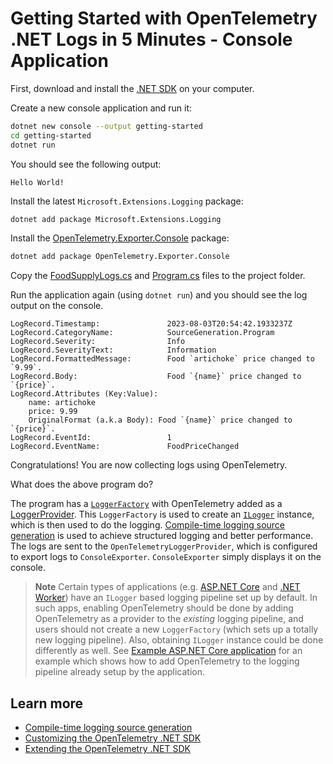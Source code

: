 # Getting Started with OpenTelemetry .NET Logs in 5 Minutes - Console Application

First, download and install the [.NET
SDK](https://dotnet.microsoft.com/download) on your computer.

Create a new console application and run it:

```sh
dotnet new console --output getting-started
cd getting-started
dotnet run
```

You should see the following output:

```text
Hello World!
```

Install the latest `Microsoft.Extensions.Logging` package:

  ```sh
  dotnet add package Microsoft.Extensions.Logging
  ```

Install the
[OpenTelemetry.Exporter.Console](../../../src/OpenTelemetry.Exporter.Console/README.md)
package:

```sh
dotnet add package OpenTelemetry.Exporter.Console
```

Copy the [FoodSupplyLogs.cs](./FoodSupplyLogs.cs) and [Program.cs](./Program.cs)
files to the project folder.

Run the application again (using `dotnet run`) and you should see the log output
on the console.

```text
LogRecord.Timestamp:               2023-08-03T20:54:42.1933237Z
LogRecord.CategoryName:            SourceGeneration.Program
LogRecord.Severity:                Info
LogRecord.SeverityText:            Information
LogRecord.FormattedMessage:        Food `artichoke` price changed to `9.99`.
LogRecord.Body:                    Food `{name}` price changed to `{price}`.
LogRecord.Attributes (Key:Value):
    name: artichoke
    price: 9.99
    OriginalFormat (a.k.a Body): Food `{name}` price changed to `{price}`.
LogRecord.EventId:                 1
LogRecord.EventName:               FoodPriceChanged
```

Congratulations! You are now collecting logs using OpenTelemetry.

What does the above program do?

The program has a
[`LoggerFactory`](https://docs.microsoft.com/dotnet/api/microsoft.extensions.logging.iloggerfactory)
with OpenTelemetry added as a
[LoggerProvider](https://docs.microsoft.com/dotnet/core/extensions/logging-providers).
This `LoggerFactory` is used to create an
[`ILogger`](https://docs.microsoft.com/dotnet/api/microsoft.extensions.logging.ilogger)
instance, which is then used to do the logging. [Compile-time logging source
  generation](https://docs.microsoft.com/dotnet/core/extensions/logger-message-generator)
is used to achieve structured logging and better performance. The logs are sent to
the `OpenTelemetryLoggerProvider`, which is configured to export logs to
`ConsoleExporter`. `ConsoleExporter` simply displays it on the console.

> **Note**
> Certain types of applications (e.g. [ASP.NET
Core](https://learn.microsoft.com/aspnet/core) and [.NET
Worker](https://learn.microsoft.com/dotnet/core/extensions/workers)) have an
`ILogger` based logging pipeline set up by default. In such apps, enabling
OpenTelemetry should be done by adding OpenTelemetry as a provider to the
*existing* logging pipeline, and users should not create a new `LoggerFactory`
(which sets up a totally new logging pipeline). Also, obtaining `ILogger`
instance could be done differently as well. See [Example ASP.NET Core
application](../../../examples/AspNetCore/Program.cs) for an example which shows
how to add OpenTelemetry to the logging pipeline already setup by the
application.

## Learn more

* [Compile-time logging source
  generation](https://docs.microsoft.com/dotnet/core/extensions/logger-message-generator)
* [Customizing the OpenTelemetry .NET SDK](../customizing-the-sdk/README.md)
* [Extending the OpenTelemetry .NET SDK](../extending-the-sdk/README.md)
